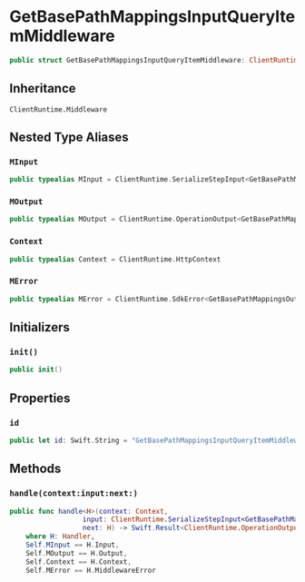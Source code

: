 # GetBasePathMappingsInputQueryItemMiddleware

``` swift
public struct GetBasePathMappingsInputQueryItemMiddleware: ClientRuntime.Middleware 
```

## Inheritance

`ClientRuntime.Middleware`

## Nested Type Aliases

### `MInput`

``` swift
public typealias MInput = ClientRuntime.SerializeStepInput<GetBasePathMappingsInput>
```

### `MOutput`

``` swift
public typealias MOutput = ClientRuntime.OperationOutput<GetBasePathMappingsOutputResponse>
```

### `Context`

``` swift
public typealias Context = ClientRuntime.HttpContext
```

### `MError`

``` swift
public typealias MError = ClientRuntime.SdkError<GetBasePathMappingsOutputError>
```

## Initializers

### `init()`

``` swift
public init() 
```

## Properties

### `id`

``` swift
public let id: Swift.String = "GetBasePathMappingsInputQueryItemMiddleware"
```

## Methods

### `handle(context:input:next:)`

``` swift
public func handle<H>(context: Context,
                  input: ClientRuntime.SerializeStepInput<GetBasePathMappingsInput>,
                  next: H) -> Swift.Result<ClientRuntime.OperationOutput<GetBasePathMappingsOutputResponse>, MError>
    where H: Handler,
    Self.MInput == H.Input,
    Self.MOutput == H.Output,
    Self.Context == H.Context,
    Self.MError == H.MiddlewareError
```
